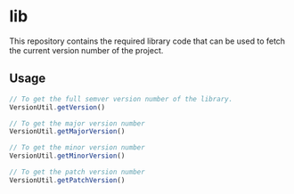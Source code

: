 # lib

This repository contains the required library code that can be used to fetch the current version number of the project.

## Usage

```ts
// To get the full semver version number of the library.
VersionUtil.getVersion()

// To get the major version number
VersionUtil.getMajorVersion()

// To get the minor version number
VersionUtil.getMinorVersion()

// To get the patch version number
VersionUtil.getPatchVersion()
```
